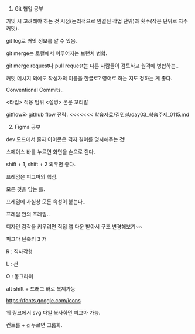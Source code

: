 1. Git 협업 공부

커밋 시 고려해야 하는 것
시점(논리적으로 완결된 작업 단위)과 횟수(작은 단위로 자주 커밋).

git log로 커밋 정보를 알 수 있음.

git merge는 로컬에서 이루어지는 브랜치 병합.

git merge request나 pull request는
다른 사람들이 검토하고 원격에 병합하는..

커밋 메시지 외에도 작성자의 이름을 한글로? 영어로 하는 지도 정하는 게 좋다.

Conventional Commits..

<타입> 적용 범위 <설명>
본문
꼬리말

gitflow와 github flow 전략.
<<<<<<< 학습자료/김민철/day03_학습주제_0115.md

2. Figma 공부

dev 모드에서 줄자 아이콘은 격자 길이를 명시해주는 것!

스페이스 바를 누르면 화면을 손으로 쥔다.

shift + 1, shift + 2 외우면 좋다.

프레임은 피그마의 핵심.

모든 것을 담는 틀.

프레임에 사실상 모든 속성이 붙는다..

프레임 안의 프레임..

디자인 감각을 키우려면 직접 앱 다운 받아서 구조 변경해보기~~

피그마 단축키 3 개

R : 직사각형

L : 선

O : 동그라미

alt shift + 드래그 바로 복제가능

https://fonts.google.com/icons

위 링크에서 svg 파일 복사하면 피그마 가능.

컨트롤 + g 누르면 그룹화.

